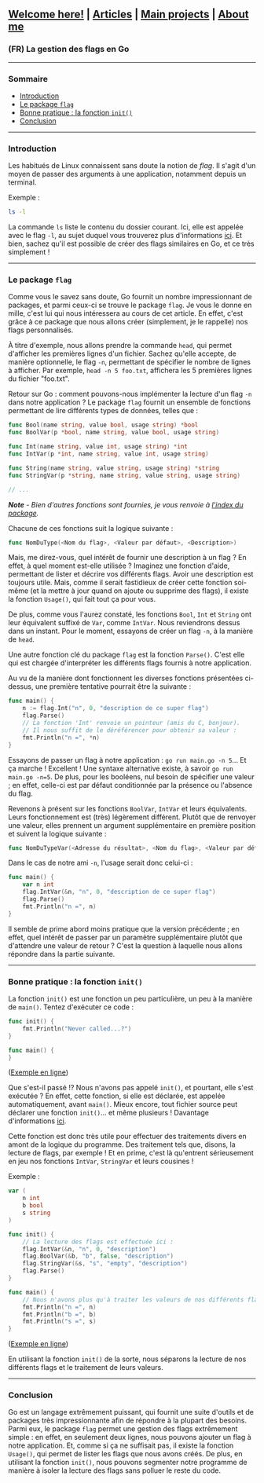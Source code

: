 ## [Welcome here!](https://vpenando.github.io) | [Articles](https://vpenando.github.io/articles.html) | [Main projects](https://vpenando.github.io/projects.html) | [About me](https://vpenando.github.io/about.html)

### (FR) La gestion des flags en Go

---

### Sommaire
* [Introduction](#introduction)
* [Le package `flag`](#le-package-flag)
* [Bonne pratique : la fonction `init()`](#bonne-pratique--la-fonction-init)
* [Conclusion](#conclusion)

---

### Introduction
Les habitués de Linux connaissent sans doute la notion de *flag*. Il s'agit d'un moyen de passer des arguments à une application, notamment depuis un terminal.

Exemple :
```sh
ls -l
```
La commande `ls` liste le contenu du dossier courant. Ici, elle est appelée avec le flag `-l`, au sujet duquel vous trouverez plus d'informations [ici](http://manpagesfr.free.fr/man/man1/ls.1.html).
Et bien, sachez qu'il est possible de créer des flags similaires en Go, et ce très simplement !

---

### Le package `flag`
Comme vous le savez sans doute, Go fournit un nombre impressionnant de packages, et parmi ceux-ci se trouve le package `flag`. Je vous le donne en mille, c'est lui qui nous intéressera au cours de cet article. En effet, c'est grâce à ce package que nous allons créer (simplement, je le rappelle) nos flags personnalisés.

À titre d'exemple, nous allons prendre la commande `head`, qui permet d'afficher les premières lignes d'un fichier. Sachez qu'elle accepte, de manière optionnelle, le flag `-n`, permettant de spécifier le nombre de lignes à afficher.
Par exemple, `head -n 5 foo.txt`, affichera les 5 premières lignes du fichier "foo.txt".

Retour sur Go : comment pouvons-nous implémenter la lecture d'un flag `-n` dans notre application ?
Le package `flag` fournit un ensemble de fonctions permettant de lire différents types de données, telles que :
```go
func Bool(name string, value bool, usage string) *bool
func BoolVar(p *bool, name string, value bool, usage string)

func Int(name string, value int, usage string) *int
func IntVar(p *int, name string, value int, usage string)

func String(name string, value string, usage string) *string
func StringVar(p *string, name string, value string, usage string)

// ...
```
***Note** - Bien d'autres fonctions sont fournies, je vous renvoie à [l'index du package](https://golang.org/pkg/flag/#pkg-index).*

Chacune de ces fonctions suit la logique suivante :
```go
func NomDuType(<Nom du flag>, <Valeur par défaut>, <Description>)
```
Mais, me direz-vous, quel intérêt de fournir une description à un flag ? En effet, à quel moment est-elle utilisée ? Imaginez une fonction d'aide, permettant de lister et décrire vos différents flags. Avoir une description est toujours utile. Mais, comme il serait fastidieux de créer cette fonction soi-même (et la mettre à jour quand on ajoute ou supprime des flags), il existe la fonction `Usage()`, qui fait tout ça pour vous.

De plus, comme vous l'aurez constaté, les fonctions `Bool`, `Int` et `String` ont leur équivalent suffixé de `Var`, comme `IntVar`. Nous reviendrons dessus dans un instant. Pour le moment, essayons de créer un flag `-n`, à la manière de `head`.

Une autre fonction clé du package `flag` est la fonction `Parse()`. C'est elle qui est chargée d'interpréter les différents flags fournis à notre application.

Au vu de la manière dont fonctionnent les diverses fonctions présentées ci-dessus, une première tentative pourrait être la suivante :
```go
func main() {
    n := flag.Int("n", 0, "description de ce super flag")
    flag.Parse()
    // La fonction 'Int' renvoie un pointeur (amis du C, bonjour).
    // Il nous suffit de le déréférencer pour obtenir sa valeur :
    fmt.Println("n =", *n)
}
```
Essayons de passer un flag à notre application : `go run main.go -n 5`... Et ça marche ! Excellent ! Une syntaxe alternative existe, à savoir `go run main.go -n=5`. De plus, pour les booléens, nul besoin de spécifier une valeur ; en effet, celle-ci est par défaut conditionnée par la présence ou l'absence du flag.

Revenons à présent sur les fonctions `BoolVar`, `IntVar` et leurs équivalents. Leurs fonctionnement est (très) légèrement différent. Plutôt que de renvoyer une valeur, elles prennent un argument supplémentaire en première position et suivent la logique suivante :
```go
func NomDuTypeVar(<Adresse du résultat>, <Nom du flag>, <Valeur par défaut>, <Description>)
```
Dans le cas de notre ami `-n`, l'usage serait donc celui-ci :
```go
func main() {
    var n int
    flag.IntVar(&n, "n", 0, "description de ce super flag")
    flag.Parse()
    fmt.Println("n =", n)
}
```
Il semble de prime abord moins pratique que la version précédente ; en effet, quel intérêt de passer par un paramètre supplémentaire plutôt que d'attendre une valeur de retour ? C'est la question à laquelle nous allons répondre dans la partie suivante.

---

### Bonne pratique : la fonction `init()`
La fonction `init()` est une fonction un peu particulière, un peu à la manière de `main()`. Tentez d'exécuter ce code :
```go
func init() {
    fmt.Println("Never called...?")
}

func main() {
}
```
([Exemple en ligne](https://play.golang.org/p/wth4TMNhcAb))

Que s'est-il passé !? Nous n'avons pas appelé `init()`, et pourtant, elle s'est exécutée ? En effet, cette fonction, si elle est déclarée, est appelée automatiquement, avant `main()`. Mieux encore, tout fichier source peut déclarer une fonction `init()`... et même plusieurs ! Davantage d'informations [ici](https://golang.org/doc/effective_go.html#init).

Cette fonction est donc très utile pour effectuer des traitements divers en amont de la logique du programme. Des traitement tels que, disons, la lecture de flags, par exemple ! Et en prime, c'est là qu'entrent sérieusement en jeu nos fonctions `IntVar`, `StringVar` et leurs cousines !

Exemple :
```go
var (
    n int
    b bool
    s string
)

func init() {
    // La lecture des flags est effectuée ici :
    flag.IntVar(&n, "n", 0, "description")
    flag.BoolVar(&b, "b", false, "description")
    flag.StringVar(&s, "s", "empty", "description")
    flag.Parse()
}

func main() {
    // Nous n'avons plus qu'à traiter les valeurs de nos différents flags :
    fmt.Println("n =", n)
    fmt.Println("b =", b)
    fmt.Println("s =", s)
}
```
([Exemple en ligne](https://play.golang.org/p/xMh6ngRG4Az))

En utilisant la fonction `init()` de la sorte, nous séparons la lecture de nos différents flags et le traitement de leurs valeurs.

---

### Conclusion
Go est un langage extrêmement puissant, qui fournit une suite d'outils et de packages très impressionnante afin de répondre à la plupart des besoins. Parmi eux, le package `flag` permet une gestion des flags extrêmement simple : en effet, en seulement deux lignes, nous pouvons ajouter un flag à notre application. Et, comme si ça ne suffisait pas, il existe la fonction `Usage()`, qui permet de lister les flags que nous avons créés.
De plus, en utilisant la fonction `init()`, nous pouvons segmenter notre programme de manière à isoler la lecture des flags sans polluer le reste du code.
